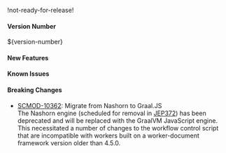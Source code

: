 !not-ready-for-release!

#### Version Number
${version-number}

#### New Features

#### Known Issues

#### Breaking Changes
* [SCMOD-10362](https://portal.digitalsafe.net/browse/SCMOD-10362): Migrate from Nashorn to Graal.JS  
The Nashorn engine (scheduled for removal in [JEP372](https://openjdk.java.net/jeps/372)) has been deprecated and will 
be replaced with the GraalVM JavaScript engine. This necessitated a number of changes to the workflow control script 
that are incompatible with workers built on a worker-document framework version older than 4.5.0.
